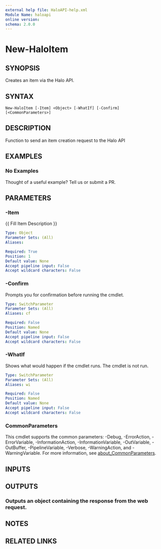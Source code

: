 ```yaml
---
external help file: HaloAPI-help.xml
Module Name: haloapi
online version:
schema: 2.0.0
---
```


# New-HaloItem

## SYNOPSIS
Creates an item via the Halo API.

## SYNTAX

```
New-HaloItem [-Item] <Object> [-WhatIf] [-Confirm] [<CommonParameters>]
```

## DESCRIPTION
Function to send an item creation request to the Halo API

## EXAMPLES

### No Examples

Thought of a useful example? Tell us or submit a PR.

## PARAMETERS

### -Item
{{ Fill Item Description }}

```yaml
Type: Object
Parameter Sets: (All)
Aliases:

Required: True
Position: 1
Default value: None
Accept pipeline input: False
Accept wildcard characters: False
```

### -Confirm
Prompts you for confirmation before running the cmdlet.

```yaml
Type: SwitchParameter
Parameter Sets: (All)
Aliases: cf

Required: False
Position: Named
Default value: None
Accept pipeline input: False
Accept wildcard characters: False
```

### -WhatIf
Shows what would happen if the cmdlet runs. The cmdlet is not run.

```yaml
Type: SwitchParameter
Parameter Sets: (All)
Aliases: wi

Required: False
Position: Named
Default value: None
Accept pipeline input: False
Accept wildcard characters: False
```

### CommonParameters
This cmdlet supports the common parameters: -Debug, -ErrorAction, -ErrorVariable, -InformationAction, -InformationVariable, -OutVariable, -OutBuffer, -PipelineVariable, -Verbose, -WarningAction, and -WarningVariable. For more information, see [about_CommonParameters](http://go.microsoft.com/fwlink/?LinkID=113216).

## INPUTS

## OUTPUTS

### Outputs an object containing the response from the web request.
## NOTES

## RELATED LINKS
